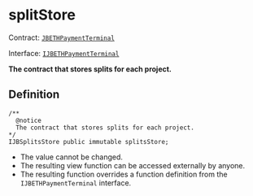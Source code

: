 # splitStore

Contract: [`JBETHPaymentTerminal`](../)​‌

Interface: [`IJBETHPaymentTerminal`](../../../../../../protocol/interfaces/ijbethterminalof.md)

**The contract that stores splits for each project.**

## Definition

```solidity
/** 
  @notice 
  The contract that stores splits for each project.
*/
IJBSplitsStore public immutable splitsStore;
```

* The value cannot be changed.
* The resulting view function can be accessed externally by anyone.
* The resulting function overrides a function definition from the `IJBETHPaymentTerminal` interface.
